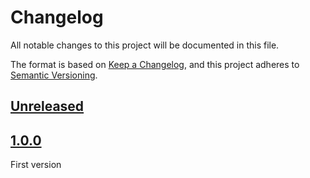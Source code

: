 # Changelog
All notable changes to this project will be documented in this file.

The format is based on [Keep a Changelog](https://keepachangelog.com/en/1.0.0/),
and this project adheres to [Semantic Versioning](https://semver.org/spec/v2.0.0.html).

## [Unreleased]

## [1.0.0]

First version

[Unreleased]: https://github.com/MacFJA/svelte-oauth2/compare/1.0.0...HEAD
[1.0.0]: https://github.com/MacFJA/svelte-oauth2/releases/tag/1.0.0
